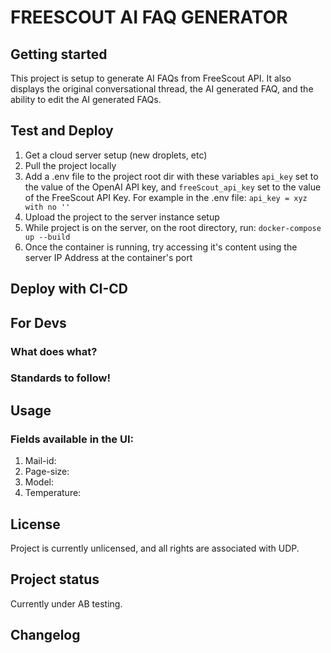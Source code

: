 # FREESCOUT AI FAQ GENERATOR


## Getting started

This project is setup to generate AI FAQs from FreeScout API. It also displays the original conversational thread, the AI generated FAQ, and the ability to edit the AI generated FAQs.

## Test and Deploy

1. Get a cloud server setup (new droplets, etc)
2. Pull the project locally
3. Add a .env file to the project root dir with these variables `api_key` set to the value of the OpenAI API key, and `freeScout_api_key` set to the value of the FreeScout API Key. For example in the .env file: `api_key = xyz with no ''`
4. Upload the project to the server instance setup
5. While project is on the server, on the root directory, run:
    `docker-compose up --build`
6. Once the container is running, try accessing it's content using the server IP Address at the container's port

## Deploy with CI-CD

## For Devs
### What does what?
### Standards to follow!

## Usage
### Fields available in the UI:
1. Mail-id:
2. Page-size:
3. Model:
4. Temperature: 

## License
Project is currently unlicensed, and all rights are associated with UDP.

## Project status
Currently under AB testing.

## Changelog
